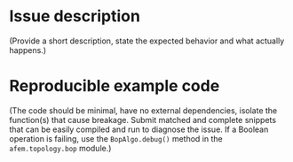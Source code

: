 # Issue description

(Provide a short description, state the expected behavior and what actually happens.)

# Reproducible example code

(The code should be minimal, have no external dependencies, isolate the function(s) that cause breakage. Submit matched and complete snippets that can be easily compiled and run to diagnose the issue.
If a Boolean operation is failing, use the `BopAlgo.debug()` method in the `afem.topology.bop` module.)
